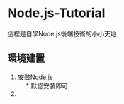 # Node.js-Tutorial
這裡是自學Node.js後端技術的小小天地
## 環境建置
1. [安裝Node.js](https://nodejs.org/en)  
&emsp; * 默認安裝即可  
3. 
